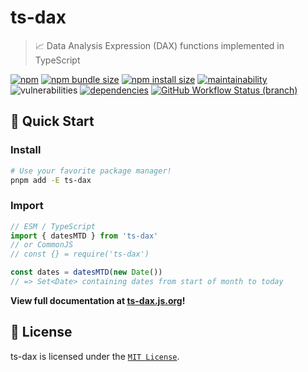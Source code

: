 # ts-dax

> 📈 Data Analysis Expression (DAX) functions implemented in TypeScript

[![npm](https://img.shields.io/npm/v/ts-dax?color=blue)](https://npmjs.com/package/ts-dax)
[![npm bundle size](https://img.shields.io/bundlephobia/minzip/ts-dax?color=success)](https://bundlephobia.com/package/ts-dax)
[![npm install size](https://packagephobia.com/badge?p=ts-dax)](https://packagephobia.com/result?p=ts-dax)
[![maintainability](https://img.shields.io/codeclimate/maintainability/lukecarr/ts-dax)](https://codeclimate.com/github/lukecarr/ts-dax)
![vulnerabilities](https://img.shields.io/snyk/vulnerabilities/npm/ts-dax)
[![dependencies](https://img.shields.io/badge/dependencies-0-success)](https://www.npmjs.com/package/ts-dax?activeTab=dependencies)
[![GitHub Workflow Status (branch)](https://img.shields.io/github/workflow/status/lukecarr/ts-dax/Test/main?label=tests)](https://github.com/lukecarr/ts-dax/actions/workflows/test.yml)

## 🚀 Quick Start

### Install

```bash
# Use your favorite package manager!
pnpm add -E ts-dax
```

### Import

```ts
// ESM / TypeScript
import { datesMTD } from 'ts-dax'
// or CommonJS
// const {} = require('ts-dax')

const dates = datesMTD(new Date())
// => Set<Date> containing dates from start of month to today
```

**View full documentation at [ts-dax.js.org](https://ts-dax.js.org)!**

## 📃 License

ts-dax is licensed under the [`MIT License`](LICENSE).

